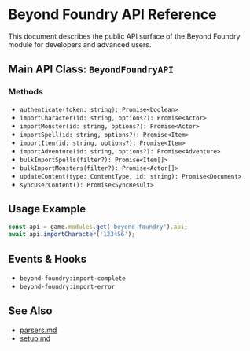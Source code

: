 # Beyond Foundry API Reference

This document describes the public API surface of the Beyond Foundry module for developers and advanced users.

## Main API Class: `BeyondFoundryAPI`

### Methods
- `authenticate(token: string): Promise<boolean>`
- `importCharacter(id: string, options?): Promise<Actor>`
- `importMonster(id: string, options?): Promise<Actor>`
- `importSpell(id: string, options?): Promise<Item>`
- `importItem(id: string, options?): Promise<Item>`
- `importAdventure(id: string, options?): Promise<Adventure>`
- `bulkImportSpells(filter?): Promise<Item[]>`
- `bulkImportMonsters(filter?): Promise<Actor[]>`
- `updateContent(type: ContentType, id: string): Promise<Document>`
- `syncUserContent(): Promise<SyncResult>`

## Usage Example
```js
const api = game.modules.get('beyond-foundry').api;
await api.importCharacter('123456');
```

## Events & Hooks
- `beyond-foundry:import-complete`
- `beyond-foundry:import-error`

## See Also
- [parsers.md](./parsers.md)
- [setup.md](./setup.md)
